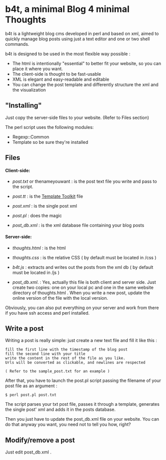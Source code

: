 
b4t, a minimal Blog 4 minimal Thoughts
===================================


b4t is a lightweight blog cms developed in perl and based on xml, aimed to quickly manage blog posts using just a text editor and one or two shell commands.

b4t is designed to be used in the most flexible way possible :

- The html is intentionally "essential" to better fit your website, so you can place it where you want.
- The client-side is thought to be fast-usable
- XML is elegant and easy-readable and editable
- You can change the post template and differently structure the xml and the visualization


"Installing"
-------------

Just copy the server-side files to your website. (Refer to Files section)

The perl script uses the following modules:
* Regexp::Common
* Template
so be sure they're installed

Files
------

#### Client-side:

* _post.txt_ or thenameyouwant : is the post text file you write and pass to the script.

* _post.tt_ : is the [Template Toolkit](http://template-toolkit.org/) file

* _post.xml_ : is the single post xml

* _post.pl_ : does the magic

* _post_db.xml_ : is the xml database file containing your blog posts

#### Server-side:

* _thoughts.html_ : is the html

* _thoughts.css_ : is the relative CSS ( by default must be located in /css )

* _b4t.js_ : extracts and writes out the posts from the xml db ( by default must be located in /js )

* _post_db.xml_. : Yes, actually this file is both client and server side. Just create two copies: one on your local pc and one in the same website directory of thoughts.html .
When you write a new post, update the online version of the file with the local version.


Obviously, you can also put everything on your server and work from there if you have ssh access and perl installed.

Write a post
-------------

Writing a post is really simple: just create a new text file and fill it like this :

```
fill the first line with the timestamp of the blog post
fill the second line with your title
write the content in the rest of the file as you like.
Urls will be converted as clickable, and newlines are respected

( Refer to the sample_post.txt for an example )
```

After that, you have to launch the post.pl script passing the filename of your post file as an argument :
```
$ perl post.pl post.txt
```
The script parses your txt post file, passes it through a template, generates the single post' xml and adds it in the posts database.

Then you just have to update the post_db.xml file on your website. You can do that anyway you want, you need not to tell you how, right?


Modify/remove a post
---------------------

Just edit post_db.xml .

